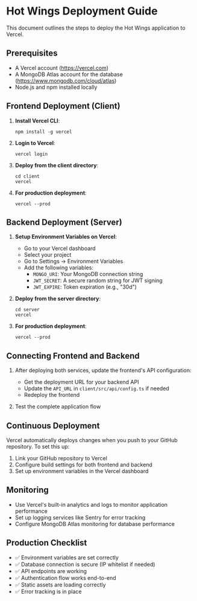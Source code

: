 # Hot Wings Deployment Guide

This document outlines the steps to deploy the Hot Wings application to Vercel.

## Prerequisites

- A Vercel account (https://vercel.com)
- A MongoDB Atlas account for the database (https://www.mongodb.com/cloud/atlas)
- Node.js and npm installed locally

## Frontend Deployment (Client)

1. **Install Vercel CLI**:
   ```
   npm install -g vercel
   ```

2. **Login to Vercel**:
   ```
   vercel login
   ```

3. **Deploy from the client directory**:
   ```
   cd client
   vercel
   ```

4. **For production deployment**:
   ```
   vercel --prod
   ```

## Backend Deployment (Server)

1. **Setup Environment Variables on Vercel**:
   - Go to your Vercel dashboard
   - Select your project
   - Go to Settings → Environment Variables
   - Add the following variables:
     - `MONGO_URI`: Your MongoDB connection string
     - `JWT_SECRET`: A secure random string for JWT signing
     - `JWT_EXPIRE`: Token expiration (e.g., "30d")

2. **Deploy from the server directory**:
   ```
   cd server
   vercel
   ```

3. **For production deployment**:
   ```
   vercel --prod
   ```

## Connecting Frontend and Backend

1. After deploying both services, update the frontend's API configuration:
   - Get the deployment URL for your backend API
   - Update the `API_URL` in `client/src/api/config.ts` if needed
   - Redeploy the frontend

2. Test the complete application flow

## Continuous Deployment

Vercel automatically deploys changes when you push to your GitHub repository. To set this up:

1. Link your GitHub repository to Vercel
2. Configure build settings for both frontend and backend
3. Set up environment variables in the Vercel dashboard

## Monitoring

- Use Vercel's built-in analytics and logs to monitor application performance
- Set up logging services like Sentry for error tracking
- Configure MongoDB Atlas monitoring for database performance

## Production Checklist

- ✅ Environment variables are set correctly
- ✅ Database connection is secure (IP whitelist if needed)
- ✅ API endpoints are working
- ✅ Authentication flow works end-to-end
- ✅ Static assets are loading correctly
- ✅ Error tracking is in place 